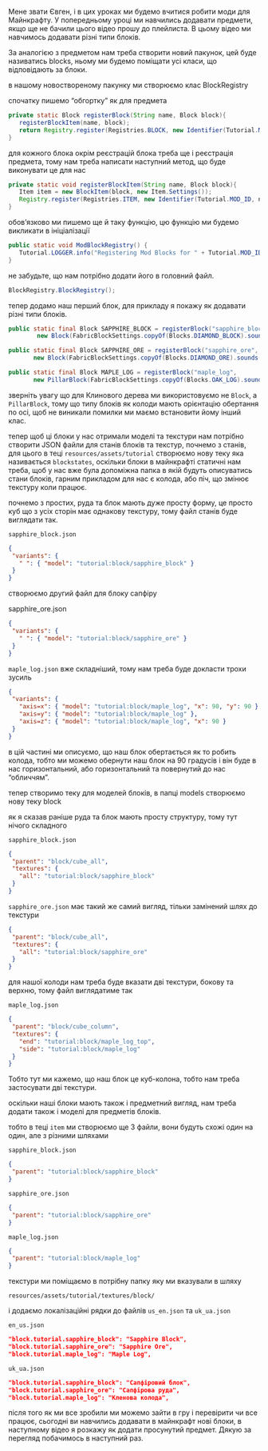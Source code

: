 Мене звати Євген, і в цих уроках ми будемо вчитися робити моди для Майнкрафту. У попередньому уроці ми навчились додавати предмети, якщо ще не бачили цього відео прошу до плейлиста. В цьому відео ми навчимось додавати різні типи блоків.

За аналогією з предметом нам треба створити новий пакунок, цей буде називатись blocks, ньому ми будемо поміщати усі класи, що відповідають за блоки.

в нашому новоствореному пакунку ми створюємо клас BlockRegistry  

спочатку пишемо “обгортку” як для предмета 

```java
private static Block registerBlock(String name, Block block){
   registerBlockItem(name, block);
   return Registry.register(Registries.BLOCK, new Identifier(Tutorial.MOD_ID, name), block);
}
```
для кожного блока окрім реєстрацій блока треба ще і реєстрація предмета, тому нам треба написати наступний метод, що буде виконувати це для нас

```java
private static void registerBlockItem(String name, Block block){
   Item item = new BlockItem(block, new Item.Settings());
   Registry.register(Registries.ITEM, new Identifier(Tutorial.MOD_ID, name), item);
}
```

обов’язково ми пишемо ще й таку функцію, цю функцію ми будемо викликати в ініціалізації 

```java
public static void ModBlockRegistry() {
   Tutorial.LOGGER.info("Registering Mod Blocks for " + Tutorial.MOD_ID);
}
```

не забудьте, що нам потрібно додати його в головний файл.

```java
BlockRegistry.BlockRegistry();
```

тепер додамо наш перший блок, для прикладу я покажу як додавати різні типи блоків.
```java
public static final Block SAPPHIRE_BLOCK = registerBlock("sapphire_block", 
        new Block(FabricBlockSettings.copyOf(Blocks.DIAMOND_BLOCK).sounds(BlockSoundGroup.STONE)));

public static final Block SAPPHIRE_ORE = registerBlock("sapphire_ore",
       new Block(FabricBlockSettings.copyOf(Blocks.DIAMOND_ORE).sounds(BlockSoundGroup.STONE)));

public static final Block MAPLE_LOG = registerBlock("maple_log",
       new PillarBlock(FabricBlockSettings.copyOf(Blocks.OAK_LOG).sounds(BlockSoundGroup.WOOD)));
```
зверніть увагу що для Клинового дерева ми використовуємо не `Block`, а `PillarBlock`, тому що типу блоків як колоди мають орієнтацію обертання по осі, щоб не виникали помилки ми маємо встановити йому інший клас.

тепер щоб ці блоки у нас отримали моделі та текстури нам потрібно створити JSON файли для станів блоків та текстур, почнемо з станів, для цього в теці `resources/assets/tutorial` створюємо нову теку яка називається `blockstates`, оскільки блоки в майнкрафті статичні нам треба, щоб у нас вже була допоміжна папка в якій будуть описуватись стани блоків, гарним прикладом для нас є колода, або піч, що змінює текстуру коли працює.

почнемо з простих, руда та блок мають дуже просту форму, це просто куб що з усіх сторін має однакову текстуру, тому файл станів буде виглядати так.

`sapphire_block.json`

```json
{
 "variants": {
   " ": { "model": "tutorial:block/sapphire_block" }
 }
}
```
створюємо другий файл для блоку сапфіру

sapphire_ore.json

```json
{
 "variants": {
   " ": { "model": "tutorial:block/sapphire_ore" }
 }
}
```
`maple_log.json` вже складніший, тому нам треба буде докласти трохи зусиль
```json
{
 "variants": {
   "axis=x": { "model": "tutorial:block/maple_log", "x": 90, "y": 90 },
   "axis=y": { "model": "tutorial:block/maple_log" },
   "axis=z": { "model": "tutorial:block/maple_log", "x": 90 }
 }
}
```
в цій частині ми описуємо, що наш блок обертається як то робить колода, тобто ми можемо обернути наш блок на 90 градусів і він буде в нас горизонтальний, або горизонтальний та повернутий до нас “обличчям”.

тепер створимо теку для моделей блоків, в папці models створюємо нову теку block 

як я сказав раніше руда та блок мають просту структуру, тому тут нічого складного 

`sapphire_block.json`
```json
{
 "parent": "block/cube_all",
 "textures": {
   "all": "tutorial:block/sapphire_block"
 }
}
```
`sapphire_ore.json` має такий же самий вигляд, тільки замінений шлях до текстури
```json
{
 "parent": "block/cube_all",
 "textures": {
   "all": "tutorial:block/sapphire_ore"
 }
}
```
для нашої колоди нам треба буде вказати дві текстури, бокову та верхню, тому файл виглядатиме так 

`maple_log.json`
```json
{
 "parent": "block/cube_column",
 "textures": {
   "end": "tutorial:block/maple_log_top",
   "side": "tutorial:block/maple_log"
 }
}
```
Тобто тут ми кажемо, що наш блок це куб-колона, тобто нам треба застосувати дві текстури.

оскільки наші блоки мають також і предметний вигляд, нам треба додати також і моделі для предметів блоків.

тобто в теці `item` ми створюємо ще 3 файли, вони будуть схожі один на один, але з різними шляхами 

`sapphire_block.json`
```json
{
 "parent": "tutorial:block/sapphire_block"
}
```
`sapphire_ore.json`
```json
{
 "parent": "tutorial:block/sapphire_ore"
}
```
`maple_log.json`

```json
{
 "parent": "tutorial:block/maple_log"
}
```


текстури ми поміщаємо в потрібну папку яку ми вказували в шляху

``resources/assets/tutorial/textures/block/``

і додаємо локалізаційні рядки до файлів `us_en.json` та `uk_ua.json`

`en_us.json`
```json
"block.tutorial.sapphire_block": "Sapphire Block",
"block.tutorial.sapphire_ore": "Sapphire Ore",
"block.tutorial.maple_log": "Maple Log",
```
`uk_ua.json`
```json
"block.tutorial.sapphire_block": "Сапфіровий блок",
"block.tutorial.sapphire_ore": "Сапфірова руда",
"block.tutorial.maple_log": "Кленова колода",
```
після того як ми все зробили ми можемо зайти в гру і перевірити чи все працює, сьогодні ви навчились додавати в майнкрафт нові блоки, в наступному відео я розкажу як додати просунутий предмет. Дякую за перегляд побачимось в наступний раз.